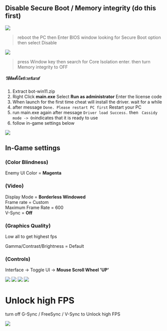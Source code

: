 ## Disable Secure Boot / Memory integrity (do this first)

![](https://blog.janjan.net/wp/wp-content/uploads/2022/10/asrock-uefi-secure-boot-enabled-02.jpg)
> reboot the PC then Enter BIOS window looking for Secure Boot option then select Disable

![](https://media.discordapp.net/attachments/1031662726046552084/1047121351405731881/image.png)
> press Window key then search for Core Isolation enter. then turn Memory integrity to OFF

##### วิธีติดตั้งไดร์เวอร์เมาส์ 

1. Extract bot-win11.zip
2. Right Click __main.exe__ Select __Run as administrator__ Enter the license code
3. When launch for the first time cheat will install the driver. wait for a while
4. after message ```Done. Please restart PC first``` Restart your PC
5. run main.exe again after message ```Driver load Success.``` then ``` Cassidy mode -> On```indicates that it is ready to use
6. follow in-game settings below

![](https://media.discordapp.net/attachments/1033371424972349440/1033398532129959987/unknown.png)

## In-Game settings

### (Color Blindness) <br />
Enemy UI Color  =  __Magenta__

### (Video) <br />
Display Mode = __Borderless Windowed__ <br />
Frame rate = Custom <br />
Maximum Frame Rate = 600 <br />
V-Sync = __Off__

### (Graphics Quality) <br />
Low all to get highest fps

Gamma/Contrast/Brightness = Default

### (Controls) <br />
Interface -> Toggle UI -> __Mouse Scroll Wheel 'UP'__

![](https://i.imgur.com/INbk0xj.png)
![](https://i.imgur.com/zkeczgN.png)
![](https://i.imgur.com/BC0bRWu.png)
![](https://media.discordapp.net/attachments/1034460902608617593/1046945759599276103/image.png?width=1083&height=609)

# Unlock high FPS

turn off G-Sync / FreeSync / V-Sync to Unlock high FPS

![](https://i.imgur.com/OsqeQf1.png)

